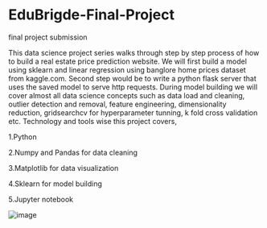 # EduBrigde-Final-Project
final project submission

This data science project series walks through step by step process of how to build a real estate price prediction website. We will first build a model using sklearn and linear regression using banglore home prices dataset from kaggle.com. Second step would be to write a python flask server that uses the saved model to serve http requests. During model building we will cover almost all data science concepts such as data load and cleaning, outlier detection and removal, feature engineering, dimensionality reduction, gridsearchcv for hyperparameter tunning, k fold cross validation etc. Technology and tools wise this project covers,



1.Python

2.Numpy and Pandas for data cleaning

3.Matplotlib for data visualization

4.Sklearn for model building

5.Jupyter notebook


![image](https://user-images.githubusercontent.com/105513346/185574731-1403fbe9-c040-4917-9ed3-77bad1136a2d.png)
